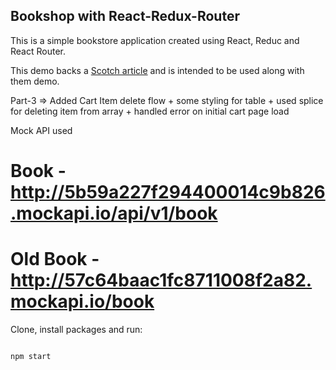 ## Bookshop with React-Redux-Router

This is a simple bookstore application created using React, Reduc and React Router.

This demo backs a [Scotch article](https://scotch.io/tutorials/build-a-bookshop-with-react-redux-i-react-redux-flow) and is intended to be used along with them demo.

Part-3 => Added Cart Item delete flow + some styling for table + used splice for deleting item from array + handled error on initial cart page load

Mock API used 
# Book - http://5b59a227f294400014c9b826.mockapi.io/api/v1/book 
# Old Book - http://57c64baac1fc8711008f2a82.mockapi.io/book

Clone, install packages and run:

```bash

npm start

```
